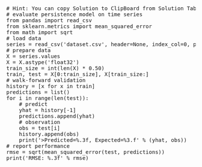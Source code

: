 <pre class="file" data-target="clipboard">
# Hint: You can copy Solution to ClipBoard from Solution Tab
# evaluate persistence model on time series
from pandas import read_csv
from sklearn.metrics import mean_squared_error
from math import sqrt
# load data
series = read_csv('dataset.csv', header=None, index_col=0, parse_dates=True, squeeze=True)
# prepare data
X = series.values
X = X.astype('float32')
train_size = int(len(X) * 0.50)
train, test = X[0:train_size], X[train_size:]
# walk-forward validation
history = [x for x in train]
predictions = list()
for i in range(len(test)):
	# predict
	yhat = history[-1]
	predictions.append(yhat)
	# observation
	obs = test[i]
	history.append(obs)
	print('>Predicted=%.3f, Expected=%3.f' % (yhat, obs))
# report performance
rmse = sqrt(mean_squared_error(test, predictions))
print('RMSE: %.3f' % rmse)
</pre>
